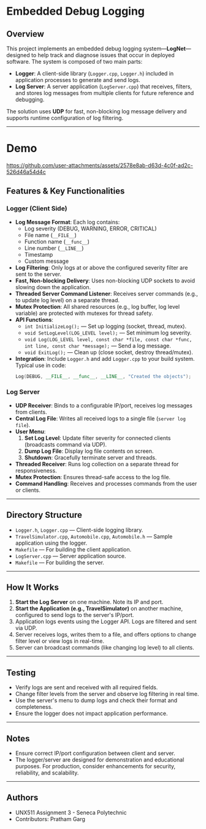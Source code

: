 # Embedded Debug Logging

## Overview

This project implements an embedded debug logging system—**LogNet**—designed to help track and diagnose issues that occur in deployed software. The system is composed of two main parts:
- **Logger**: A client-side library (`Logger.cpp`, `Logger.h`) included in application processes to generate and send logs.
- **Log Server**: A server application (`LogServer.cpp`) that receives, filters, and stores log messages from multiple clients for future reference and debugging.

The solution uses **UDP** for fast, non-blocking log message delivery and supports runtime configuration of log filtering.

---
# Demo 



https://github.com/user-attachments/assets/2578e8ab-d63d-4c0f-ad2c-526d46a54d4c





## Features & Key Functionalities

### Logger (Client Side)
- **Log Message Format**: Each log contains:
  - Log severity (DEBUG, WARNING, ERROR, CRITICAL)
  - File name (`__FILE__`)
  - Function name (`__func__`)
  - Line number (`__LINE__`)
  - Timestamp
  - Custom message
- **Log Filtering**: Only logs at or above the configured severity filter are sent to the server.
- **Fast, Non-blocking Delivery**: Uses non-blocking UDP sockets to avoid slowing down the application.
- **Threaded Server Command Listener**: Receives server commands (e.g., to update log level) on a separate thread.
- **Mutex Protection**: All shared resources (e.g., log buffer, log level variable) are protected with mutexes for thread safety.
- **API Functions**:
  - `int InitializeLog();` — Set up logging (socket, thread, mutex).
  - `void SetLogLevel(LOG_LEVEL level);` — Set minimum log severity.
  - `void Log(LOG_LEVEL level, const char *file, const char *func, int line, const char *message);` — Send a log message.
  - `void ExitLog();` — Clean up (close socket, destroy thread/mutex).
- **Integration**: Include `Logger.h` and add `Logger.cpp` to your build system. Typical use in code:
  ```cpp
  Log(DEBUG, __FILE__, __func__, __LINE__, "Created the objects");
  ```

### Log Server
- **UDP Receiver**: Binds to a configurable IP/port, receives log messages from clients.
- **Central Log File**: Writes all received logs to a single file (`server log file`).
- **User Menu**:
  1. **Set Log Level**: Update filter severity for connected clients (broadcasts command via UDP).
  2. **Dump Log File**: Display log file contents on screen.
  3. **Shutdown**: Gracefully terminate server and threads.
- **Threaded Receiver**: Runs log collection on a separate thread for responsiveness.
- **Mutex Protection**: Ensures thread-safe access to the log file.
- **Command Handling**: Receives and processes commands from the user or clients.

---

## Directory Structure

- `Logger.h`, `Logger.cpp` — Client-side logging library.
- `TravelSimulator.cpp`, `Automobile.cpp`, `Automobile.h` — Sample application using the logger.
- `Makefile` — For building the client application.
- `LogServer.cpp` — Server application source.
- `Makefile` — For building the server.

---

## How It Works

1. **Start the Log Server** on one machine. Note its IP and port.
2. **Start the Application (e.g., TravelSimulator)** on another machine, configured to send logs to the server's IP/port.
3. Application logs events using the Logger API. Logs are filtered and sent via UDP.
4. Server receives logs, writes them to a file, and offers options to change filter level or view logs in real-time.
5. Server can broadcast commands (like changing log level) to all clients.

---

## Testing

- Verify logs are sent and received with all required fields.
- Change filter levels from the server and observe log filtering in real time.
- Use the server's menu to dump logs and check their format and completeness.
- Ensure the logger does not impact application performance.

---

## Notes

- Ensure correct IP/port configuration between client and server.
- The logger/server are designed for demonstration and educational purposes. For production, consider enhancements for security, reliability, and scalability.

---

## Authors

- UNX511 Assignment 3 - Seneca Polytechnic
- Contributors: Pratham Garg
